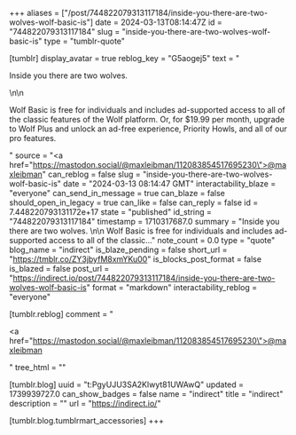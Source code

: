+++
aliases = ["/post/744822079313117184/inside-you-there-are-two-wolves-wolf-basic-is"]
date = 2024-03-13T08:14:47Z
id = "744822079313117184"
slug = "inside-you-there-are-two-wolves-wolf-basic-is"
type = "tumblr-quote"

[tumblr]
display_avatar = true
reblog_key = "G5aogej5"
text = "<p>Inside you there are two wolves. </p>\n\n<p>Wolf Basic is free for individuals and includes ad-supported access to all of the classic features of the Wolf platform. Or, for $19.99 per month, upgrade to Wolf Plus and unlock an ad-free experience, Priority Howls, and all of our pro features.</p>"
source = "<a href=\"https://mastodon.social/@maxleibman/112083854517695230\">@maxleibman</a>"
can_reblog = false
slug = "inside-you-there-are-two-wolves-wolf-basic-is"
date = "2024-03-13 08:14:47 GMT"
interactability_blaze = "everyone"
can_send_in_message = true
can_blaze = false
should_open_in_legacy = true
can_like = false
can_reply = false
id = 7.448220793131172e+17
state = "published"
id_string = "744822079313117184"
timestamp = 1710317687.0
summary = "Inside you there are two wolves. \n\n Wolf Basic is free for individuals and includes ad-supported access to all of the classic..."
note_count = 0.0
type = "quote"
blog_name = "indirect"
is_blaze_pending = false
short_url = "https://tmblr.co/ZY3jbyfM8xmYKu00"
is_blocks_post_format = false
is_blazed = false
post_url = "https://indirect.io/post/744822079313117184/inside-you-there-are-two-wolves-wolf-basic-is"
format = "markdown"
interactability_reblog = "everyone"

[tumblr.reblog]
comment = "<p><a href=\"https://mastodon.social/@maxleibman/112083854517695230\">@maxleibman</a></p>"
tree_html = ""

[tumblr.blog]
uuid = "t:PgyUJU3SA2Klwyt81UWAwQ"
updated = 1739939727.0
can_show_badges = false
name = "indirect"
title = "indirect"
description = ""
url = "https://indirect.io/"

[tumblr.blog.tumblrmart_accessories]
+++
